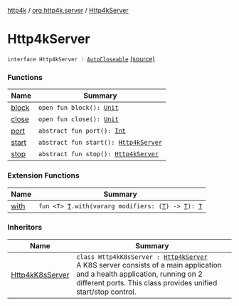 [http4k](../../index.md) / [org.http4k.server](../index.md) / [Http4kServer](./index.md)

# Http4kServer

`interface Http4kServer : `[`AutoCloseable`](https://docs.oracle.com/javase/6/docs/api/java/lang/AutoCloseable.html) [(source)](https://github.com/http4k/http4k/blob/master/http4k-core/src/main/kotlin/org/http4k/server/http4kServer.kt#L9)

### Functions

| Name | Summary |
|---|---|
| [block](block.md) | `open fun block(): `[`Unit`](https://kotlinlang.org/api/latest/jvm/stdlib/kotlin/-unit/index.html) |
| [close](close.md) | `open fun close(): `[`Unit`](https://kotlinlang.org/api/latest/jvm/stdlib/kotlin/-unit/index.html) |
| [port](port.md) | `abstract fun port(): `[`Int`](https://kotlinlang.org/api/latest/jvm/stdlib/kotlin/-int/index.html) |
| [start](start.md) | `abstract fun start(): `[`Http4kServer`](./index.md) |
| [stop](stop.md) | `abstract fun stop(): `[`Http4kServer`](./index.md) |

### Extension Functions

| Name | Summary |
|---|---|
| [with](../../org.http4k.core/with.md) | `fun <T> `[`T`](../../org.http4k.core/with.md#T)`.with(vararg modifiers: (`[`T`](../../org.http4k.core/with.md#T)`) -> `[`T`](../../org.http4k.core/with.md#T)`): `[`T`](../../org.http4k.core/with.md#T) |

### Inheritors

| Name | Summary |
|---|---|
| [Http4kK8sServer](../../org.http4k.cloudnative/-http4k-k8s-server/index.md) | `class Http4kK8sServer : `[`Http4kServer`](./index.md)<br>A K8S server consists of a main application and a health application, running on 2 different ports. This class provides unified start/stop control. |
